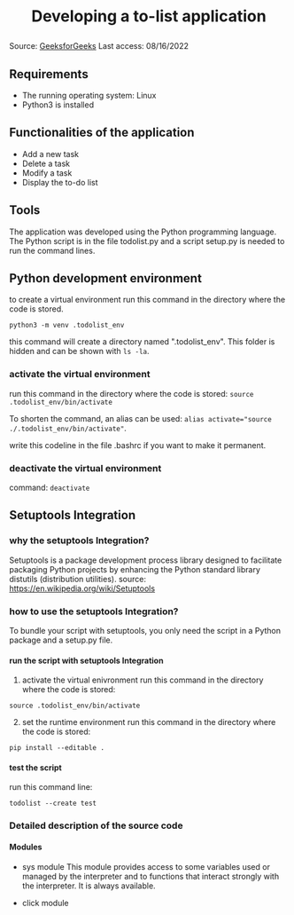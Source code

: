 # <p style="text-align:center">Developing a to-list application</p>
Source: [GeeksforGeeks](https://www.geeksforgeeks.org/how-to-make-a-todo-list-cli-application-using-python/)
Last access: 08/16/2022

## Requirements 
+ The running operating system: Linux
+ Python3 is installed

## Functionalities of the application 
+ Add a new task
+ Delete a task 
+ Modify a task 
+ Display the to-do list 

## Tools 
The application was developed using the Python programming language. The Python script is in the file todolist.py and a script setup.py is needed to run the command lines.

## Python development environment
to create a virtual environment run this command in the directory where the code is stored.
```
python3 -m venv .todolist_env
```
this command will create a directory named ".todolist_env". This folder is hidden and can be shown with ```ls -la```. 

### activate the virtual environment
run this command in the directory where the code is stored:
```source .todolist_env/bin/activate```

To shorten the command, an alias can be used: ```alias activate="source ./.todolist_env/bin/activate"```. 

write this codeline in the file .bashrc if you want to make it permanent.
### deactivate the virtual environment
command: ```deactivate```

## Setuptools Integration
### why the setuptools Integration?
Setuptools is a package development process library designed to facilitate packaging Python projects by enhancing the Python standard library distutils (distribution utilities). 
source: https://en.wikipedia.org/wiki/Setuptools

### how to use the setuptools Integration?
To bundle your script with setuptools, you only need the script in a Python package and a setup.py file.
#### run the script with setuptools Integration
1. activate the virtual enivronment
run this command in the directory where the code is stored:
```
source .todolist_env/bin/activate
```
2. set the runtime environment
run this command in the directory where the code is stored:
```
pip install --editable .
```
#### test the script 
run this command line: 
```
todolist --create test
```
### Detailed description of the source code
#### Modules
- sys module
This module provides access to some variables used or managed by the interpreter and to functions that interact strongly with the interpreter. It is always available.

- click module
